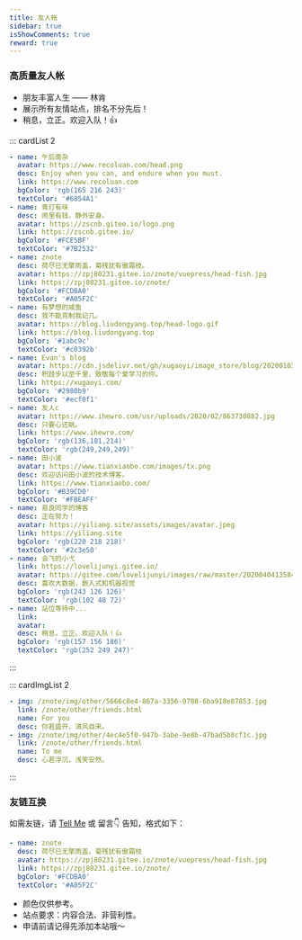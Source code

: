 ```yaml
---
title: 友人帐
sidebar: true
isShowComments: true
reward: true
---
```


<Boxx/>

### 高质量友人帐

- 朋友丰富人生 —— 林肯
- 展示所有友情站点，排名不分先后！
- 稍息，立正。欢迎入队！👍

::: cardList 2
```yaml
- name: 午后南杂
  avatar: https://www.recoluan.com/head.png
  desc: Enjoy when you can, and endure when you must.
  link: https://www.recoluan.com
  bgColor: 'rgb(165 216 243)'
  textColor: '#6854A1'
- name: 青灯有味
  desc: 闹里有钱，静外安身。
  avatar: https://zscnb.gitee.io/logo.png
  link: https://zscnb.gitee.io/
  bgColor: '#FCE5BF'
  textColor: '#7B2532'
- name: znote
  desc: 荷尽已无擎雨盖，菊残犹有傲霜枝。
  avatar: https://zpj80231.gitee.io/znote/vuepress/head-fish.jpg
  link: https://zpj80231.gitee.io/znote/
  bgColor: '#FCDBA0'
  textColor: '#A05F2C'
- name: 有梦想的咸鱼
  desc: 我不能克制我记几。
  avatar: https://blog.liudongyang.top/head-logo.gif
  link: https://blog.liudongyang.top
  bgColor: '#1abc9c'
  textColor: '#c0392b'
- name: Evan's blog
  avatar: https://cdn.jsdelivr.net/gh/xugaoyi/image_store/blog/20200103123203.jpg
  desc: 积跬步以至千里，致敬每个爱学习的你。
  link: https://xugaoyi.com/
  bgColor: '#2980b9'
  textColor: '#ecf0f1'
- name: 友人c
  avatar: https://www.ihewro.com/usr/uploads/2020/02/863730882.jpg
  desc: 只要心还眺。
  link: https://www.ihewro.com/
  bgColor: 'rgb(136,181,214)'
  textColor: 'rgb(249,249,249)'
- name: 田小波
  avatar: https://www.tianxiaobo.com/images/tx.png
  desc: 欢迎访问田小波的技术博客。
  link: https://www.tianxiaobo.com/
  bgColor: '#B39CD0'
  textColor: '#FBEAFF'
- name: 易良同学的博客
  desc: 正在努力！
  avatar: https://yiliang.site/assets/images/avatar.jpeg
  link: https://yiliang.site
  bgColor: 'rgb(220 218 218)'
  textColor: '#2c3e50' 
- name: 会飞的小弋
  link: https://lovelijunyi.gitee.io/
  avatar: https://gitee.com/lovelijunyi/images/raw/master/20200404135847.jpg
  desc: 喜欢大数据，嵌入式和机器视觉
  bgColor: 'rgb(243 126 126)'
  textColor: 'rgb(102 48 72)'
- name: 站位等待中...
  link: 
  avatar: 
  desc: 稍息，立正。欢迎入队！👍
  bgColor: 'rgb(157 156 186)'
  textColor: 'rgb(252 249 247)'
```
:::

::: cardImgList 2
```yaml
- img: /znote/img/other/5666c8e4-867a-3356-9708-6ba918e87853.jpg
  link: /znote/other/friends.html
  name: For you
  desc: 你若盛开，清风自来。
- img: /znote/img/other/4ec4e5f0-947b-3abe-9e8b-47bad5b8cf1c.jpg
  link: /znote/other/friends.html
  name: To me
  desc: 心若浮沉，浅笑安然。
```
:::

### 友链互换

如需友链，请 [Tell Me](https://mp.weixin.qq.com/s?__biz=MzU4MDY1NjE1MQ==&mid=100000138&idx=1&sn=6b5e532de9685de1bbf4051eaca2de86&chksm=7d52ccf24a2545e479c7b6ed4401bc850a341e54e10cbdd54ce72b757ea7c986c37585375fa2&scene=18#wechat_redirect) 或 <a> 留言👇 </a> 告知，格式如下：

```yaml
- name: znote
  desc: 荷尽已无擎雨盖，菊残犹有傲霜枝
  avatar: https://zpj80231.gitee.io/znote/vuepress/head-fish.jpg
  link: https://zpj80231.gitee.io/znote/
  bgColor: '#FCDBA0'
  textColor: '#A05F2C'
```

- 颜色仅供参考。
- 站点要求：内容合法、非营利性。
- 申请前请记得先添加本站哦～

<Reward/>
